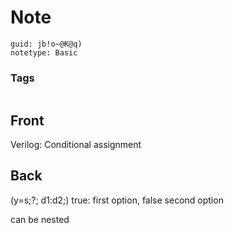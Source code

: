 # Note
```
guid: jb!o~@K@q)
notetype: Basic
```

### Tags
```
```

## Front
Verilog: Conditional assignment

## Back
\(y=s\;?\; d1:d2;\)
true: first option, false second option

can be nested
